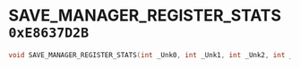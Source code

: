 # SAVE_MANAGER_REGISTER_STATS `0xE8637D2B`

```cpp
void SAVE_MANAGER_REGISTER_STATS(int _Unk0, int _Unk1, int _Unk2, int _Unk3, int _Unk4);
```
